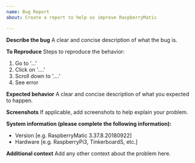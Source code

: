 ```yaml
---
name: Bug Report
about: Create a report to help us improve RaspberryMatic

---
```


<!---
  WARNING/WARNUNG:
  ================

  DON'T USE THIS TICKET SYSTEM FOR FINDING HELP IN USING RASPBERRYMATIC.

  Please use the following discussion fora instead:
  https://homematic-forum.de/forum/viewforum.php?f=65

  BITTE DIESES TICKETSYSTEM NICHT FÜR HILFEANFRAGEN BEI DER BEDIENUNG VON RASPBERRYMATIC NUTZEN.

  Bitte dafür das folgende Diskussionsforum nutzen:
  https://homematic-forum.de/forum/viewforum.php?f=65
  
  NOTE:
  =====
  - Do NOT submit anything other than bug reports or feature requests via the issue tracker!
  - Do NOT submit bug reports about anything but the two most recently released versions!
--->

**Describe the bug**
A clear and concise description of what the bug is.

**To Reproduce**
Steps to reproduce the behavior:
1. Go to '...'
2. Click on '....'
3. Scroll down to '....'
4. See error

**Expected behavior**
A clear and concise description of what you expected to happen.

**Screenshots**
If applicable, add screenshots to help explain your problem.

**System information (please complete the following information):**
 - Version [e.g. RaspberryMatic 3.37.8.20180922]
 - Hardware [e.g. RaspberryPi3, TinkerboardS, etc.]

**Additional context**
Add any other context about the problem here.
